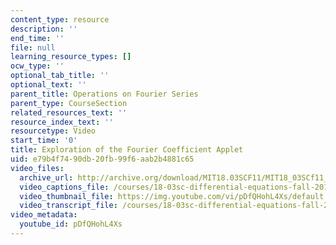 ```yaml
---
content_type: resource
description: ''
end_time: ''
file: null
learning_resource_types: []
ocw_type: ''
optional_tab_title: ''
optional_text: ''
parent_title: Operations on Fourier Series
parent_type: CourseSection
related_resources_text: ''
resource_index_text: ''
resourcetype: Video
start_time: '0'
title: Exploration of the Fourier Coefficient Applet
uid: e79b4f74-90db-20fb-99f6-aab2b4881c65
video_files:
  archive_url: http://archive.org/download/MIT18.03SCF11/MIT18_03SCf11_app8.mp4
  video_captions_file: /courses/18-03sc-differential-equations-fall-2011/31071d9480f951588e4171f475c02c26_pDfQHohL4Xs.vtt
  video_thumbnail_file: https://img.youtube.com/vi/pDfQHohL4Xs/default.jpg
  video_transcript_file: /courses/18-03sc-differential-equations-fall-2011/3c1175a5139f9500c0efb5c48c9bc673_pDfQHohL4Xs.pdf
video_metadata:
  youtube_id: pDfQHohL4Xs
---
```

